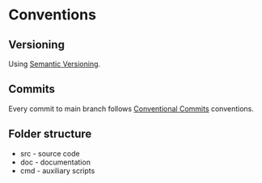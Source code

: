 # Conventions

## Versioning

Using [Semantic Versioning](https://semver.org/).

## Commits

Every commit to main branch follows [Conventional Commits](https://www.conventionalcommits.org/) conventions.

## Folder structure

* src - source code
* doc - documentation
* cmd - auxiliary scripts
